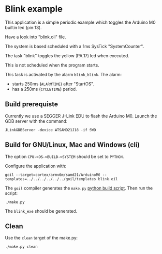 # Blink example

This application is a simple periodic example which toggles the Arduino M0 builtin led (pin 13).

Have a look into "blink.oil" file.

The system is based scheduled with a 1ms SysTick "SystemCounter".

The task "blink" toggles the yellow (PA.17) led when executed.

This is not scheduled when the program starts.

This task is activated by the alarm `blink_blink`. The alarm:

 * starts 250ms (`ALARMTIME`) after "StartOS".
 * has a 250ms (`CYCLETIME`) period.

## Build prerequiste

Currently we use a SEGGER J-Link EDU to flash the Arduino M0. Launch the GDB server with the command:

```
JLinkGDBServer -device ATSAMD21J18 -if SWD

```

## Build for GNU/Linux, Mac and Windows (cli)
The option `CPU->OS->BUILD->SYSTEM` should be set to `PYTHON`.

Configure the application with: 

```
goil --target=cortex/armv6m/samd21/ArduinoM0 --templates=../../../../../../goil/templates blink.oil
```

The `goil` compiler generates the `make.py` [python build script](https://github.com/TrampolineRTOS/trampoline/wiki/Application-Build-system). Then run the script:

```
./make.py
```

The `blink_exe` should be generated.

## Clean

Use the `clean` target of the make.py:

```
./make.py clean
```